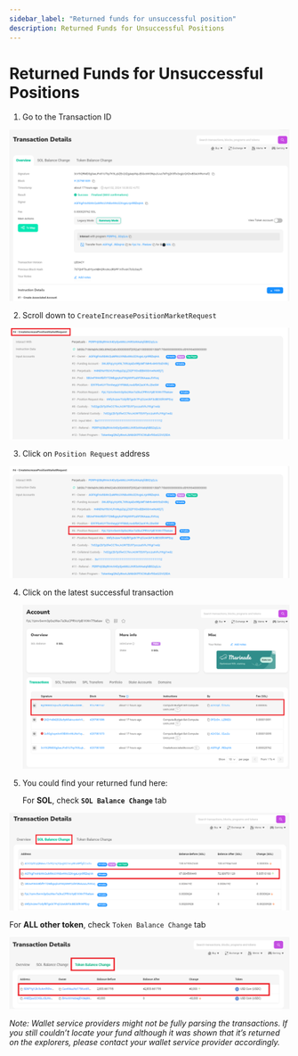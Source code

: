 ```yaml
---
sidebar_label: "Returned funds for unsuccessful position"
description: Returned Funds for Unsuccessful Positions
---
```


# Returned Funds for Unsuccessful Positions

1. Go to the Transaction ID

![Returned1](returned1.png)

2. Scroll down to `CreateIncreasePositionMarketRequest`

![Returned2](returned2.png)

3. Click on `Position Request` address

![Returned3](returned3.png)

4. Click on the latest successful transaction

   ![Returned4](returned4.png)

5. You could find your returned fund here:

   For **SOL**, check **`SOL Balance Change`** tab

![Returned5](returned5.png)

For **ALL other token**, check `Token Balance Change` tab

![Returned6](returned6.png)

_Note: Wallet service providers might not be fully parsing the transactions. If you still couldn’t locate your fund although it was shown that it’s returned on the explorers, please contact your wallet service provider accordingly._
